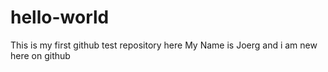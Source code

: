 # hello-world
This is my first github test repository here
My Name is Joerg and i am new here on github

